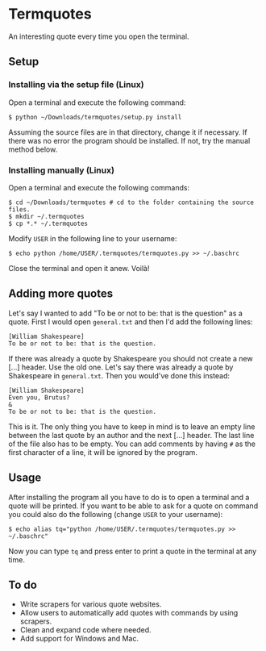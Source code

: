 Termquotes
==========
An interesting quote every time you open the terminal.

Setup
-----
### Installing via the setup file (Linux)
Open a terminal and execute the following command:

    $ python ~/Downloads/termquotes/setup.py install

Assuming the source files are in that directory, change it if necessary. If
there was no error the program should be installed. If not, try the manual
method below. 
### Installing manually (Linux)
Open a terminal and execute the following commands:

    $ cd ~/Downloads/termquotes # cd to the folder containing the source files.
    $ mkdir ~/.termquotes
    $ cp *.* ~/.termquotes

Modify `USER` in the following line to your username:

    $ echo python /home/USER/.termquotes/termquotes.py >> ~/.baschrc

Close the terminal and open it anew. Voilà!

Adding more quotes
------------------
Let's say I wanted to add "To be or not to be: that is the question" as a
quote. First I would open `general.txt` and then I'd add the following lines:

    [William Shakespeare]
    To be or not to be: that is the question.

If there was already a quote by Shakespeare you should not create a new [...]
header. Use the old one. Let's say there was already a quote by Shakespeare in
`general.txt`. Then you would've done this instead:

    [William Shakespeare]
    Even you, Brutus?
    &
    To be or not to be: that is the question.

This is it. The only thing you have to keep in mind is to leave an empty line
between the last quote by an author and the next [...] header. The last line of
the file also has to be empty. You can add comments by having `#` as the first
character of a line, it will be ignored by the program.

Usage
-----
After installing the program all you have to do is to open a terminal and a
quote will be printed. If you want to be able to ask for a quote on command you
could also do the following (change `USER` to your username):

    $ echo alias tq="python /home/USER/.termquotes/termquotes.py >> ~/.baschrc"

Now you can type `tq` and press enter to print a quote in the terminal at any
time.

To do
-----
* Write scrapers for various quote websites.
* Allow users to automatically add quotes with commands by using scrapers.
* Clean and expand code where needed.
* Add support for Windows and Mac.
